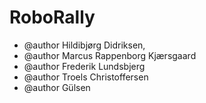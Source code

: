 # RoboRally

 * @author Hildibjørg Didriksen,
 * @author Marcus Rappenborg Kjærsgaard
 * @author Frederik Lundsbjerg
 * @author Troels Christoffersen
 * @author Gülsen
 
